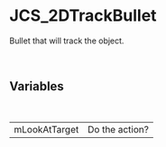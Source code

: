 <div id="content-header">
  <h1>JCS_2DTrackBullet</h1>
</div>

<p>
  Bullet that will track the object.
</p>


<br/>
<h2>Variables</h2>
<br/>

<table>
  <tr>
    <td>mLookAtTarget</td>
    <td>Do the action?</td>
  </tr>
</table>
